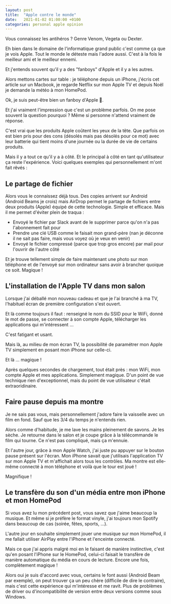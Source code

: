 ```yaml
---
layout: post
title:  "Apple contre le monde"
date:   2021-01-02 01:00:00 +0100
categories: personal apple opinion
---
```


Vous connaissez les antihéros ? Genre Venom, Vegeta ou Dexter.

Eh bien dans le domaine de l'informatique grand public c'est comme ça que je vois Apple. Tout le monde le déteste mais l'adore aussi. C'est à la fois le meilleur ami et le meilleur ennemi.

Et j'entends souvent qu'il y a des "fanboys" d'Apple et il y a les autres.

Alors mettons cartes sur table : je téléphone depuis un iPhone, j'écris cet article sur un Macbook, je regarde Netflix sur mon Apple TV et depuis Noël je demande la météo à mon HomePod. 

Ok, je suis peut-être bien un fanboy d'Apple 🍎.

Et j'ai vraiment l'impression que c'est un problème parfois. On me pose souvent la question pourquoi ? Même si personne n'attend vraiment de réponse.

C'est vrai que les produits Apple coûtent les yeux de la tête. Que parfois on est bien pris pour des cons (désolés mais pas désolés pour ce mot) avec leur batterie qui tient moins d'une journée ou la durée de vie de certains produits. 

Mais il y a tout ce qu'il y a à côté. Et le principal à côté en tant qu'utilisateur ça reste l'expérience. Voici quelques exemples qui personnellement m'ont fait rêvés :

## Le partage de fichier

Alors vous le connaissez déjà tous. Des copies arrivent sur Android (Android Beams je crois) mais AirDrop permet le partage de fichiers entre deux produits (Apple) équipé de cette technologie. Simple et efficace. Mais il me permet d'éviter plein de traqua : 

  * Envoyé le fichier par Slack avant de le supprimer parce qu'on n'a pas l'abonnement fait pour
  * Prendre une clé USB comme le faisait mon grand-père (nan je déconne il ne sait pas faire, mais vous voyez où je veux en venir)
  * Envoyé le fichier compressé (parce que trop gros encore) par mail pour l'ouvrir de l'autre côté

Et je trouve tellement simple de faire maintenant une photo sur mon téléphone et de l'envoyé sur mon ordinateur sans avoir à brancher quoique ce soit. Magique !

## L'installation de l'Apple TV dans mon salon

Lorsque j'ai déballé mon nouveau cadeau et que je l'ai branché à ma TV, l'habituel écran de première configuration s'est ouvert. 

Et là comme toujours il faut : renseigné le nom du SSID pour le WiFi, donné le mot de passe, se connecter à son compte Apple, télécharger les applications qui m'intéressent ... 

C'est fatigant et usant. 

Mais là, au milieu de mon écran TV, la possibilité de paramétrer mon Apple TV simplement en posant mon iPhone sur celle-ci. 

Et là ... magique ! 

Après quelques secondes de chargement, tout était près : mon WiFi, mon compte Apple et mes applications. Simplement magique. D'un point de vue technique rien d'exceptionnel, mais du point de vue utilisateur c'était extraoridinaire.

## Faire pause depuis ma montre

Je ne sais pas vous, mais personnellement j'adore faire la vaisselle avec un film en fond. Sauf que les 3/4 du temps je n'entends rien.

Alors comme d'habitude, je me lave les mains pleinement de savons. Je les sèche. Je retourne dans le salon et je coupe grâce à la télécommande le film qui tourne. Ce n'est pas compliqué, mais ça m'ennuie.

Et l'autre jour, grâce à mon Apple Watch, j'ai juste pu appuyer sur le bouton pause présent sur l'écran. Mon iPhone savait que j'utilisais l'application TV sur mon Apple TV et m'affichait alors tous les contrôles. Ma montre est elle-même connecté à mon téléphone et voilà que le tour est joué !

Magnifique !

## Le transfère du son d'un média entre mon iPhone et mon HomePod

Si vous avez lu mon précédent post, vous savez que j'aime beaucoup la musique. Et même si je préfère le format vinyle, j'ai toujours mon Spotify dans beaucoup de cas (soirée, fêtes, sports, ...). 

L'autre jour en souhaite simplement jouer une musique sur mon HomePod, il me fallait utiliser AirPlay entre l'iPhone et l'enceinte connecté. 

Mais ce que j'ai appris malgré moi en le faisant de manière instinctive, c'est qu'en posant l'iPhone sur le HomePod, celui-ci faisait le transfère de manière automatique du média en cours de lecture. Encore une fois, complètement magique !

Alors oui je suis d'accord avec vous, certains le font aussi (Android Beam par exemple), on peut trouver ça un peu chère (difficile de dire le contraire), mais c'est cette expérience qui m'intéresse et me ravit. Plus de problèmes de driver ou d'incompatibilité de version entre deux versions comme sous Windows.